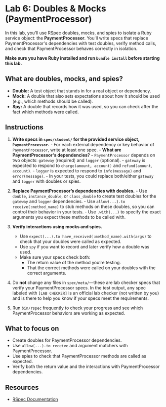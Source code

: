 
# Lab 6: Doubles & Mocks (PaymentProcessor)

In this lab, you'll use RSpec doubles, mocks, and spies to isolate a Ruby service object: the **PaymentProcessor**. You'll write specs that replace PaymentProcessor's dependencies with test doubles, verify method calls, and check that PaymentProcessor behaves correctly in isolation.

**Make sure you have Ruby installed and run `bundle install` before starting this lab.**

## What are doubles, mocks, and spies?

- **Double:** A test object that stands in for a real object or dependency.
- **Mock:** A double that also sets expectations about how it should be used (e.g., which methods should be called).
- **Spy:** A double that records how it was used, so you can check after the fact which methods were called.

## Instructions

1. **Write specs in `spec/student/` for the provided service object, `PaymentProcessor`.**
        - For each external dependency or key behavior of `PaymentProcessor`, write at least one spec.
        - **What are PaymentProcessor's dependencies?**
            - `PaymentProcessor` depends on two objects: `gateway` (required) and `logger` (optional).
            - `gateway` is expected to respond to `charge(amount, account)` and `refund(amount, account)`.
            - `logger` is expected to respond to `info(message)` and `error(message)`.
            - In your tests, you could replace both/either `gateway` and `logger` with doubles or spies.

2. **Replace PaymentProcessor’s dependencies with doubles.**
        - Use `double`, `instance_double`, or `class_double` to create test doubles for the `gateway` and `logger` dependencies.
        - Use `allow(...).to receive(:method_name)` to stub methods on these doubles, so you can control their behavior in your tests.
        - Use `.with(...)` to specify the exact arguments you expect these methods to be called with.

3. **Verify interactions using mocks and spies.**
     - Use `expect(...).to have_received(:method_name).with(args)` to check that your doubles were called as expected.
     - Use `spy` if you want to record and later verify how a double was used.
     - Make sure your specs check both:
         - The return value of the method you’re testing.
         - That the correct methods were called on your doubles with the correct arguments.

4. Do **not** change any files in `spec/meta/`—these are lab checker specs that verify your PaymentProcessor specs. In the test output, any spec labeled with `[LAB CHECKER]` is an official lab checker (not written by you) and is there to help you know if your specs meet the requirements.
5. Run `bin/rspec` frequently to check your progress and see which PaymentProcessor behaviors are working as expected.

## What to focus on

- Create doubles for PaymentProcessor dependencies.
- Use `allow(...).to receive` and argument matchers with PaymentProcessor.
- Use spies to check that PaymentProcessor methods are called as expected.
- Verify both the return value and the interactions with PaymentProcessor dependencies.

## Resources

- [RSpec Documentation](https://rspec.info/documentation/)
